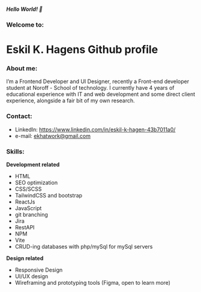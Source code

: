 ##### Hello World! 👋
### Welcome to:
# Eskil K. Hagens Github profile

### About me:
 I’m a Frontend Developer and UI Designer, recently a Front-end developer student at Noroff - School of technology. I currently have 4 years of educational experience with IT and web development and some direct client experience, alongside a fair bit of my own research.

### Contact:
- LinkedIn: https://www.linkedin.com/in/eskil-k-hagen-43b7011a0/
- e-mail: ekhatwork@gmail.com

### Skills:
**Development related**
- HTML
- SEO optimization
- CSS/SCSS
- TailwindCSS and bootstrap
- ReactJs
- JavaScript
- git branching 
- Jira
- RestAPI
- NPM
- Vite
- CRUD-ing databases with php/mySql for mySql servers

**Design related**
- Responsive Design
- UI/UX design
- Wireframing and prototyping tools (Figma, open to learn more)
